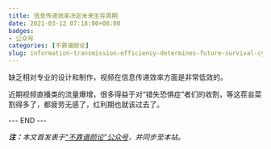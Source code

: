 ```yaml
---
title: 信息传递效率决定未来生存周期
date: 2021-03-12 07:18:00+08:00
badges:
- 公众号
categories: [不靠谱颜论]
slug: information-transmission-efficiency-determines-future-survival-cycle
---
```


缺乏相对专业的设计和制作，视频在信息传递效率方面是非常低效的。

近期视频直播类的流量爆增，很多得益于对“错失恐惧症”者们的收割，等这茬韭菜割得多了，都疲劳无感了，红利期也就该过去了。

<div class="p-5 text-center">--- END ---</div>

<i><b>注：</b>本文首发表于[“不靠谱颜论”公众号](https://mp.weixin.qq.com/s/thmkpw9nmmCHvgYDPBztsg)，并同步至本站。</i>
